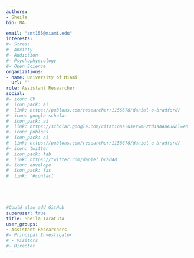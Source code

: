 ```yaml
---
authors:
- Sheila
bio: NA.

email: "smt155@miami.edu"
interests:
#- Stress
#- Anxiety
#- Addiction
#- Psychophysiology
#- Open Science
organizations:
- name: University of Miami
  url: ""
role: Assistant Researcher
social:
#- icon: CV
#  icon_pack: ai
#  link: https://publons.com/researcher/1156678/daniel-e-bradford/
#- icon: google-scholar
#  icon_pack: ai
#  link: https://scholar.google.com/citations?user=mFzYd1sAAAAJ&hl=en
#- icon: publons
#  icon_pack: ai
#  link: https://publons.com/researcher/1156678/daniel-e-bradford/
#- icon: twitter
#  icon_pack: fab
#  link: https://twitter.com/daniel_brad4d
#- icon: envelope
#  icon_pack: fas
#  link: '#contact'




    
#Could also add GitHub
superuser: true
title: Sheila Taratuta
user_groups:
- Assistant Researchers
#- Principal Investigator
# - Visitors
#- Director
---
```

